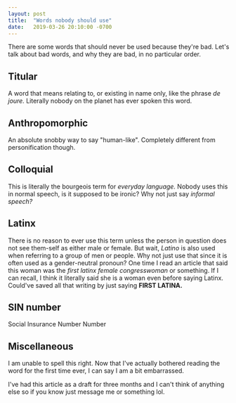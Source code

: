 ```yaml
---
layout: post
title:  "Words nobody should use"
date:   2019-03-26 20:10:00 -0700
---
```


There are some words that should never be used because they're bad. Let's talk
about bad words, and why they are bad, in no particular order.

## Titular
A word that means relating to, or existing in name only,
like the phrase *de joure.* Literally nobody on the planet has ever spoken this
word.
## Anthropomorphic
An absolute snobby way to say "human-like". Completely different from
personification though.
## Colloquial
This is literally the bourgeois term for *everyday language.*
Nobody uses this in normal speech, is it supposed to be ironic?
Why not just say *informal speech?*
## Latinx
There is no reason to ever use this term unless the person in question does not
see them-self as either male or female. But wait, *Latino* is also used when
referring to a group of men or people. Why not just use that since it is often
used as a gender-neutral pronoun? One time I read an article that said this
woman was the *first latinx female congresswoman* or something. If I can recall, I
think it literally said she is a woman even before saying Latinx. Could've saved
all that writing by just saying **FIRST LATINA.**
## SIN number
Social Insurance Number Number
## Miscellaneous
I am unable to spell this right. Now that I've actually bothered reading the word
for the first time ever, I can say I am a bit embarrassed.

I've had this article as a draft for three months and I can't think of anything
else so if you know just message me or something lol.

